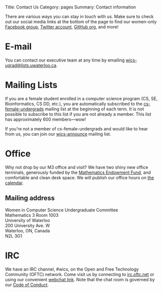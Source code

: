 Title: Contact Us
Category: pages
Summary: Contact information

There are various ways you can stay in touch with us. Make sure to check out 
our social media links at the bottom of the page to find our women-only 
[Facebook group](https://www.facebook.com/groups/wicsUW), [Twitter 
account](https://twitter.com/wicsuw), [GitHub org](https://github.com/wics-uw), 
and more!

# E-mail #

You can contact our executive team at any time by emailing 
[wics-ugrad@lists.uwaterloo.ca](mailto:wics-ugrad@lists.uwaterloo.ca). 

# Mailing Lists #

If you are a female student enrolled in a computer science program (CS, SE, 
Bioinformatics, CS DD, etc.), you are automatically subscribed to the 
[cs-female-undergrads](https://lists.uwaterloo.ca/mailman/listinfo/cs-female-undergrads) 
mailing list at the beginning of each term. It is not possible to subscribe to 
this list if you are not already a member. This list has approximately 600 
members&mdash;wow!

If you're not a member of cs-female-undergrads and would like to hear from us, 
you can join our 
[wics-announce](https://lists.uwaterloo.ca/mailman/listinfo/wics-announce) 
mailing list.

# Office #

Why not drop by our M3 office and visit? We have two shiny new office
terminals, generously funded by the [Mathematics Endowment 
Fund](http://www.student.math.uwaterloo.ca/~mefcom/), and comfortable and clean
desk space. We will publish our office hours on [the 
calendar]({filename}/pages/calendar.md).

## Mailing address ##

Women in Computer Science Undergraduate Committee  
Mathematics 3 Room 1003  
University of Waterloo  
200 University Ave. W  
Waterloo, ON, Canada  
N2L 3G1 

# IRC #

We have an IRC channel, #wics, on the Open and Free Technology Community (OFTC) 
network. Come visit us by connecting to [irc.oftc.net](http://www.oftc.net/) or 
using our convenient [webchat link](http://webchat.oftc.net/?channels=wics). 
Note that the chat room is governed by our [Code of 
Conduct]({filename}/pages/code-of-conduct.md).
